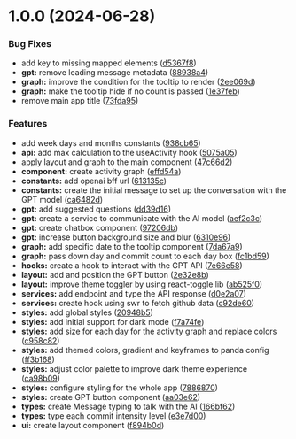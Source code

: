 

# 1.0.0 (2024-06-28)


### Bug Fixes

* add key to missing mapped elements ([d5367f8](https://github.com/llapenna/concourse-challenge/commit/d5367f87403c3f4638914c6f6e9653dc1ee1e51b))
* **gpt:** remove leading message metadata ([88938a4](https://github.com/llapenna/concourse-challenge/commit/88938a4672cfec3eace04e591cb769e7fbe75724))
* **graph:** improve the condition for the tooltip to render ([2ee069d](https://github.com/llapenna/concourse-challenge/commit/2ee069d326112304063be50b144a544575d26585))
* **graph:** make the tooltip hide if no count is passed ([1e37feb](https://github.com/llapenna/concourse-challenge/commit/1e37febc033996f6bacd90e116b5ad1f30d92123))
* remove main app title ([73fda95](https://github.com/llapenna/concourse-challenge/commit/73fda9577b731f8541b9cfbc864f300b79b32ae1))


### Features

* add week days and months constants ([938cb65](https://github.com/llapenna/concourse-challenge/commit/938cb659f17533ad159cea35a4cd31fa50b895e9))
* **api:** add max calculation to the useActivity hook ([5075a05](https://github.com/llapenna/concourse-challenge/commit/5075a056423a8cea988d2b03df7ef20b49eb1891))
* apply layout and graph to the main component ([47c66d2](https://github.com/llapenna/concourse-challenge/commit/47c66d255359706f4eda8105b886b1707e5692c8))
* **component:** create activity graph ([effd54a](https://github.com/llapenna/concourse-challenge/commit/effd54a7c41ed8c08c07ae043a4c4ad81b5b6155))
* **constants:** add openai bff url ([613135c](https://github.com/llapenna/concourse-challenge/commit/613135c90e7c7a60358ae79ba2874ab8e5b2910e))
* **constants:** create the initial message to set up the conversation with the GPT model ([ca6482d](https://github.com/llapenna/concourse-challenge/commit/ca6482df58bf9809244bd30a69fffb0a30ab1ac5))
* **gpt:** add suggested questions ([dd39d16](https://github.com/llapenna/concourse-challenge/commit/dd39d16eea95452e9b42fba1385c569a0fb24b11))
* **gpt:** create a service to communicate with the AI model ([aef2c3c](https://github.com/llapenna/concourse-challenge/commit/aef2c3ca019cf24d52010a41ff112d3776393662))
* **gpt:** create chatbox component ([97206db](https://github.com/llapenna/concourse-challenge/commit/97206db5f6e2f6facf5f41f3aacb032ea11dff8c))
* **gpt:** increase button background size and blur ([6310e96](https://github.com/llapenna/concourse-challenge/commit/6310e9641dc69feff3f05e563bd206aa20209021))
* **graph:** add specific date to the tooltip component ([7da67a9](https://github.com/llapenna/concourse-challenge/commit/7da67a93b208cc597e428cd0ddba703694f72a4a))
* **graph:** pass down day and commit count to each day box ([fc1bd59](https://github.com/llapenna/concourse-challenge/commit/fc1bd59187a72a75b69b4c9b358659a3c8430c8e))
* **hooks:** create a hook to interact with the GPT API ([7e66e58](https://github.com/llapenna/concourse-challenge/commit/7e66e5849bbf7e23e3a39f51cdcf3d9cfecb74ec))
* **layout:** add and position the GPT button ([2e32e8b](https://github.com/llapenna/concourse-challenge/commit/2e32e8bdcdeae951b95a137cb85f10224ffc8bd9))
* **layout:** improve theme toggler by using react-toggle lib ([ab525f0](https://github.com/llapenna/concourse-challenge/commit/ab525f01e6a8efab2a60b0c0665f22be9dbab9f3))
* **services:** add endpoint and type the API response ([d0e2a07](https://github.com/llapenna/concourse-challenge/commit/d0e2a0732bb318b48ee6ff3034377f1ba7840e2f))
* **services:** create hook using swr to fetch github data ([c92de60](https://github.com/llapenna/concourse-challenge/commit/c92de60b478f9268333d820035cec8cad8a1fb0e))
* **styles:** add global styles ([20948b5](https://github.com/llapenna/concourse-challenge/commit/20948b506fd3f07ab890f5585ea682cd383a0d6f))
* **styles:** add initial support for dark mode ([f7a74fe](https://github.com/llapenna/concourse-challenge/commit/f7a74fe2c42585dcf6b2f0e090318c6ad5588875))
* **styles:** add size for each day for the activity graph and replace colors ([c958c82](https://github.com/llapenna/concourse-challenge/commit/c958c82e4e78f10db4c6ca6b1ee53a814aeff31b))
* **styles:** add themed colors, gradient and keyframes to panda config ([ff3b168](https://github.com/llapenna/concourse-challenge/commit/ff3b1686ada14e2c3feafb8c6eda341c75915f90))
* **styles:** adjust color palette to improve dark theme experience ([ca98b09](https://github.com/llapenna/concourse-challenge/commit/ca98b09d1d95140bb2cbae121089c8b02799334d))
* **styles:** configure styling for the whole app ([7886870](https://github.com/llapenna/concourse-challenge/commit/7886870ba19637d7578f47c35295fbfc3040f357))
* **styles:** create GPT button component ([aa03e62](https://github.com/llapenna/concourse-challenge/commit/aa03e6292349eb52d3d1487440775970b67fb178))
* **types:** create Message typing to talk with the AI ([166bf62](https://github.com/llapenna/concourse-challenge/commit/166bf6294ed857829faa3a79ef52061f14042798))
* **types:** type each commit intensity level ([e3e7d00](https://github.com/llapenna/concourse-challenge/commit/e3e7d002280442d3daf95345c8844dc15fc4a13a))
* **ui:** create layout component ([f894b0d](https://github.com/llapenna/concourse-challenge/commit/f894b0d6437255b9579fdbab0be95a2c500736d3))
